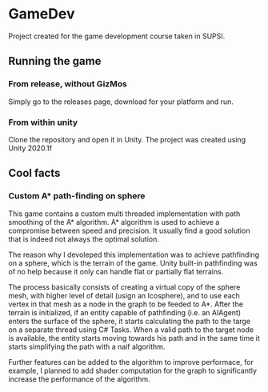 # GameDev
Project created for the game development course taken in SUPSI.

## Running the game
### From release, without GizMos
Simply go to the releases page, download for your platform and run.

### From within unity
Clone the repository and open it in Unity. 
The project was created using Unity 2020.1f

## Cool facts

### Custom A* path-finding on sphere
This game contains a custom multi threaded implementation with path smoothing of the A* algorithm. 
A* algorithm is used to achieve a compromise between speed and precision. It usually find a good solution that is indeed not always the optimal solution. 

The reason why I devoleped this implementation was to achieve pathfinding on a sphere, which is the terrain of the game.
Unity built-in pathfinding was of no help because it only can handle flat or partially flat terrains.

The process basically consists of creating a virtual copy of the sphere mesh, with higher level of detail (usign an Icosphere), and to use each vertex in that mesh as a node in the graph to be feeded to A*. 
After the terrain is initialized, if an entity capable of pathfinding (i.e. an AIAgent) enters the surface of the sphere, it starts calculating the path to the targe on a separate thread using C# Tasks.
When a valid path to the target node is available, the entity starts moving towards his path and in the same time it starts simplifying the path with a naif algorithm.

Further features can be added to the algorithm to improve performace, for example, I planned to add shader computation for the graph to significantly increase the performance of the algorithm.
